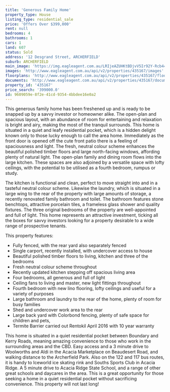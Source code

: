 ```yaml
---
title: 'Generous Family Home'
property_type: House
listing_type: residential_sale
price: 'Offers Over $399,000'
rent: null
bedrooms: 4
bathrooms: 1
cars: 1
land: 607
status: Sold
address: '12 Desgrand Street, ARCHERFIELD'
suburb: ARCHERFIELD
main_image: 'https://img.eagleagent.com.au/LRIjeAZUHKtBDjvV5Ir92Y-Rcb4=/1280x854/smart/https://s3-us-west-2.amazonaws.com/eagleagent-orig/images/6821246/125652794-image-M.jpg'
images: 'http://www.eagleagent.com.au/api/v2/properties/435167/images'
floorplans: 'http://www.eagleagent.com.au/api/v2/properties/435167/floorplans'
documents: 'http://www.eagleagent.com.au/api/v2/properties/435167/documents'
property_id: '435167'
price_search: '399000.0'
id: 9609059e-8f2e-41cd-9354-4bbdee16e0a2
---
```

This generous family home has been freshened up and is ready to be snapped up by a savvy investor or homeowner alike. The open-plan and spacious layout, with an abundance of room for entertaining and relaxation is bright and airy, making the most of the tranquil surrounds. This home is situated in a quiet and leafy residential pocket, which is a hidden delight known only to those lucky enough to call the area home. Immediately as the front door is opened off the cute front patio there is a feeling of spaciousness and light. The fresh, neutral colour scheme enhances the beautiful polished timber floors and large north-facing windows, affording plenty of natural light. The open-plan family and dining room flows into the large kitchen. These spaces are also adjoined by a versatile space with lofty ceilings, with the potential to be utilised as a fourth bedroom, rumpus or study.

The kitchen is functional and clean, perfect to move straight into and in a tasteful neutral colour scheme. Likewise the laundry, which is situated in a large wing to the rear of the property with large amounts of storage, a recently renovated family bathroom and toilet. The bathroom features stone benchtops, attractive porcelain tiles, a frameless glass shower and quality fixtures. The three original bedrooms of the property are well-appointed and full of light. This home represents an attractive investment, ticking all the boxes for savvy investors looking for a property desirable to a wide range of prospective tenants.

This property features:

*  Fully fenced, with the rear yard also separately fenced
*  Single carport, recently installed, with undercover access to house
*  Beautiful polished timber floors to living, kitchen and three of the bedrooms
*  Fresh neutral colour scheme throughout
*  Recently updated kitchen stepping off spacious living area
*  Four bedrooms, all generous and full of light
*  Ceiling fans to living and master, new light fittings throughout
*  Fourth bedroom with new lino flooring, lofty ceilings and useful for a variety of purposes
*  Large bathroom and laundry to the rear of the home, plenty of room for busy families
*  Shed and undercover work area to the rear
*  Large back yard with Colorbond fencing, plenty of safe space for children and pets,
*  Termite Barrier carried out Rentokil April 2016 with 10 year warranty

This home is situated in a quiet residential pocket between Boundary and Kerry Roads, meaning amazing convenience to those who work in the surrounding areas and the CBD. Easy access and a 3 minute drive to Woolworths and Aldi in the Acacia Marketplace on Beaudesert Road, and walking distance to the Archerfield Park. Also on the 122 and 117 bus routes, it is handy to Iceworld ice skating rink and Souths Sports Club in Acacia Ridge. A 5 minute drive to Acacia Ridge State School, and a range of other great schools and daycares in the area. This is a great opportunity for those seeking a home in a quiet residential pocket without sacrificing convenience. This property will not last long!